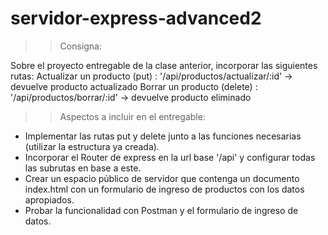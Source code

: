 # servidor-express-advanced2

>> Consigna: 

Sobre el proyecto entregable de la clase anterior, incorporar las siguientes
rutas:
Actualizar un producto (put) : '/api/productos/actualizar/:id' -> devuelve producto actualizado
Borrar un producto (delete) : '/api/productos/borrar/:id' -> devuelve producto eliminado

>> Aspectos a incluir en el entregable:

- Implementar las rutas put y delete junto a las funciones necesarias (utilizar la estructura
ya creada).
- Incorporar el Router de express en la url base '/api' y configurar todas las subrutas en
base a este.
- Crear un espacio público de servidor que contenga un documento index.html con un
formulario de ingreso de productos con los datos apropiados.
- Probar la funcionalidad con Postman y el formulario de ingreso de datos.
